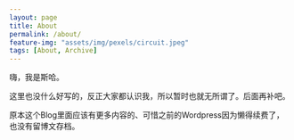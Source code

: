 ```yaml
---
layout: page
title: About
permalink: /about/
feature-img: "assets/img/pexels/circuit.jpeg"   
tags: [About, Archive]
---
```


嗨，我是斯哈。

这里也没什么好写的，反正大家都认识我，所以暂时也就无所谓了。后面再补吧。

原本这个Blog里面应该有更多内容的、可惜之前的Wordpress因为懒得续费了，也没有留博文存档。
